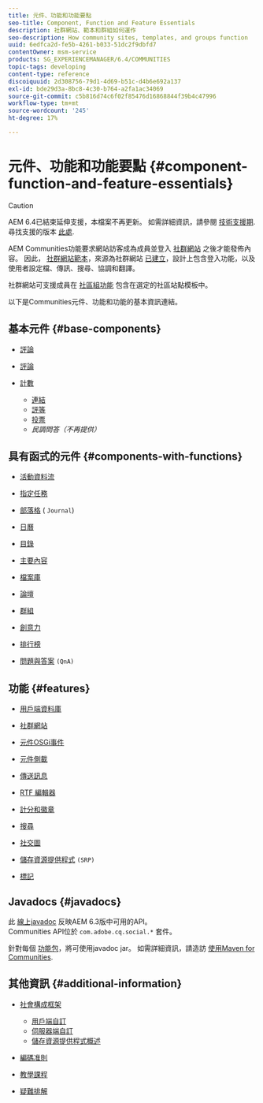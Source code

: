 ```yaml
---
title: 元件、功能和功能要點
seo-title: Component, Function and Feature Essentials
description: 社群網站、範本和群組如何運作
seo-description: How community sites, templates, and groups function
uuid: 6edfca2d-fe5b-4261-b033-51dc2f9dbfd7
contentOwner: msm-service
products: SG_EXPERIENCEMANAGER/6.4/COMMUNITIES
topic-tags: developing
content-type: reference
discoiquuid: 2d308756-79d1-4d69-b51c-d4b6e692a137
exl-id: bde29d3a-8bc8-4c30-b764-a2fa1ac34069
source-git-commit: c5b816d74c6f02f85476d16868844f39b4c47996
workflow-type: tm+mt
source-wordcount: '245'
ht-degree: 17%

---
```


# 元件、功能和功能要點 {#component-function-and-feature-essentials}

>[!CAUTION]
>
>AEM 6.4已結束延伸支援，本檔案不再更新。 如需詳細資訊，請參閱 [技術支援期](https://helpx.adobe.com//tw/support/programs/eol-matrix.html). 尋找支援的版本 [此處](https://experienceleague.adobe.com/docs/).

AEM Communities功能要求網站訪客成為成員並登入 [社群網站](overview.md#communitiessites) 之後才能發佈內容。 因此， [社群網站範本](sites.md)，來源為社群網站 [已建立](sites-console.md)，設計上包含登入功能，以及使用者設定檔、傳訊、搜尋、協調和翻譯。

社群網站可支援成員在 [社區組功能](functions.md#groups-function) 包含在選定的社區站點模板中。

以下是Communities元件、功能和功能的基本資訊連結。

## 基本元件 {#base-components}

* [評論](essentials-comments.md)
* [評論](reviews-basics.md)
* [計數](tally.md)

   * [連結](essentials-liking.md)
   * [評等](rating-basics.md)
   * [投票](essentials-voting.md)
   * *民調問答（不再提供）*

## 具有函式的元件 {#components-with-functions}

* [活動資料流](essentials-activities.md)
* [指定任務](essentials-assignments.md)
* [部落格](blog-developer-basics.md) ( `Journal`)

* [日曆](calendar-basics-for-developers.md)
* [目錄](catalog-developer-essentials.md)
* [主要內容](essentials-featured.md)
* [檔案庫](essentials-file-library.md)
* [論壇](essentials-forum.md)
* [群組](essentials-groups.md)
* [創意力](ideation.md)
* [排行榜](leaderboard.md)
* [問題與答案](qna-essentials.md) `(QnA)`

## 功能 {#features}

* [用戶端資料庫](clientlibs.md)
* [社群網站](sites-for-developers.md)
* [元件OSGi事件](events.md)
* [元件側載](sideloading.md)
* [傳送訊息](essentials-messaging.md)
* [RTF 編輯器](rte.md)
* [計分和徽章](configure-scoring.md)
* [搜尋](search-implementation.md)
* [社交圖](essentials-socialgraph.md)
* [儲存資源提供程式](srp-and-ugc.md) `(SRP)`

* [標記](tag.md)

## Javadocs {#javadocs}

此 [線上javadoc](../../help/sites-developing/reference-materials.md) 反映AEM 6.3版中可用的API。\
Communities API位於 `com.adobe.cq.social.*` 套件。

針對每個 [功能包](deploy-communities.md#latestfeaturepack)，將可使用javadoc jar。 如需詳細資訊，請造訪 [使用Maven for Communities](maven.md#javadocs).

## 其他資訊 {#additional-information}

* [社會構成框架](scf.md)

   * [用戶端自訂](client-customize.md)
   * [伺服器端自訂](server-customize.md)
   * [儲存資源提供程式概述](srp.md)

* [編碼准則](code-guide.md)
* [教學課程](tutorials.md)
* [疑難排解](troubleshooting.md)
